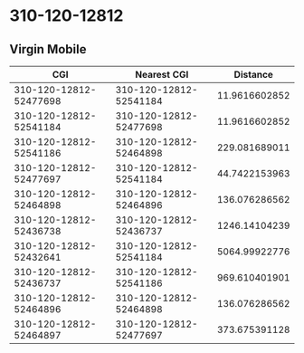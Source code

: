# 310-120-12812
## Virgin Mobile


| CGI | Nearest CGI | Distance |
|-----|-------------|----------|
| 310-120-12812-52477698 | 310-120-12812-52541184 | 11.9616602852 |
| 310-120-12812-52541184 | 310-120-12812-52477698 | 11.9616602852 |
| 310-120-12812-52541186 | 310-120-12812-52464898 | 229.081689011 |
| 310-120-12812-52477697 | 310-120-12812-52541184 | 44.7422153963 |
| 310-120-12812-52464898 | 310-120-12812-52464896 | 136.076286562 |
| 310-120-12812-52436738 | 310-120-12812-52436737 | 1246.14104239 |
| 310-120-12812-52432641 | 310-120-12812-52541184 | 5064.99922776 |
| 310-120-12812-52436737 | 310-120-12812-52541186 | 969.610401901 |
| 310-120-12812-52464896 | 310-120-12812-52464898 | 136.076286562 |
| 310-120-12812-52464897 | 310-120-12812-52477697 | 373.675391128 |
